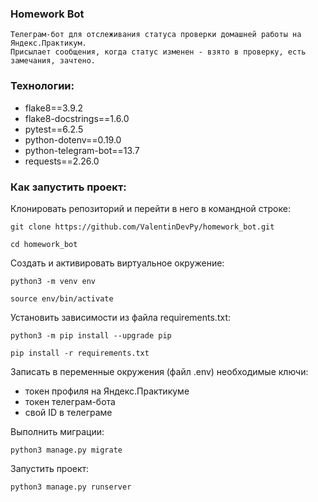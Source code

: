 ### Homework Bot

```
Телеграм-бот для отслеживания статуса проверки домашней работы на Яндекс.Практикум.
Присылает сообщения, когда статус изменен - взято в проверку, есть замечания, зачтено.
```

### Технологии:
- flake8==3.9.2
- flake8-docstrings==1.6.0
- pytest==6.2.5
- python-dotenv==0.19.0
- python-telegram-bot==13.7
- requests==2.26.0

### Как запустить проект:

Клонировать репозиторий и перейти в него в командной строке:

```
git clone https://github.com/ValentinDevPy/homework_bot.git
```

```
cd homework_bot
```

Cоздать и активировать виртуальное окружение:

```
python3 -m venv env
```

```
source env/bin/activate
```

Установить зависимости из файла requirements.txt:

```
python3 -m pip install --upgrade pip
```

```
pip install -r requirements.txt
```

Записать в переменные окружения (файл .env) необходимые ключи:
- токен профиля на Яндекс.Практикуме
- токен телеграм-бота
- свой ID в телеграме

Выполнить миграции:

```
python3 manage.py migrate
```

Запустить проект:

```
python3 manage.py runserver
```
